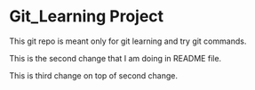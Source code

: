 # Git_Learning Project

This git repo is meant only for git learning and try git commands.

This is the second change that I am doing in README file.

This is third change on top of second change.
